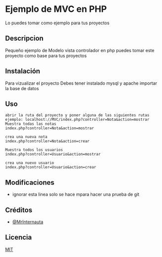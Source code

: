 
# Ejemplo de MVC en PHP
Lo puedes tomar como ejemplo para tus proyectos

## Descripcion 
Pequeño ejemplo de Modelo vista controlador en php puedes tomar este proyecto como base para tus proyectos


## Instalación
Para vizualizar el proyecto
Debes tener instalado mysql y apache
importar la base de datos

## Uso
```
abrir la ruta del proyecto y poner alguna de las siguientes rutas
ejemplo: localhost://MVC/index.php?controller=Nota&action=mostrar
Muestra todas las notas
index.php?controller=Nota&action=mostrar

crea una nueva nota
index.php?controller=Nota&action=crear

Muestra todos los usuarios
index.php?controller=Usuario&action=mostrar

crea una nuevo usuario
index.php?controller=Usuario&action=crear
```

## Modificaciones 
- ignorar esta linea solo se hace mpara hacer una prueba de git 

## Créditos
- [@MrInternauta](https://twitter.com/mrinternauta)

## Licencia
[MIT](https://opensource.org/licenses/MIT)
